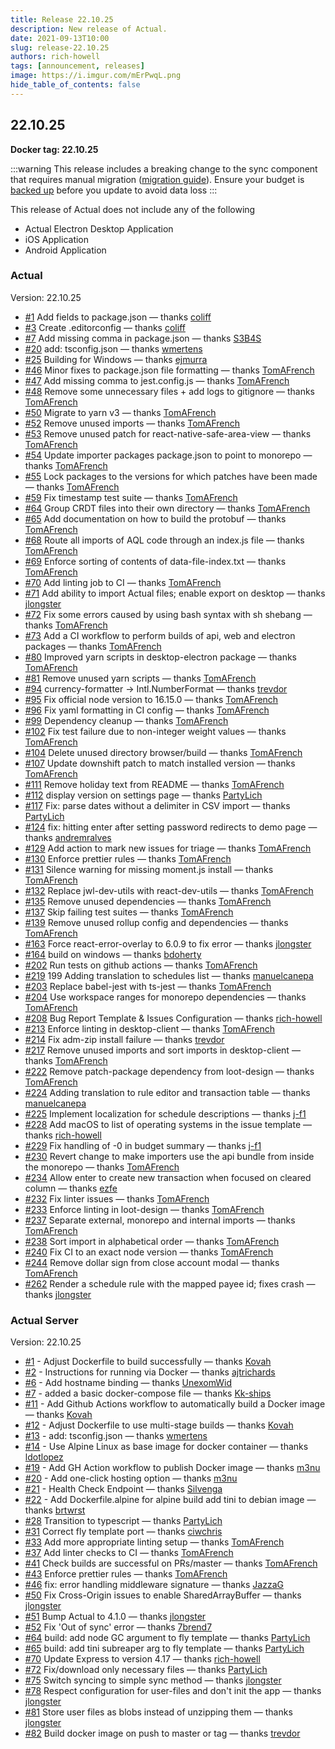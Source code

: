 ```yaml
---
title: Release 22.10.25
description: New release of Actual.
date: 2021-09-13T10:00
slug: release-22.10.25
authors: rich-howell
tags: [announcement, releases]
image: https://i.imgur.com/mErPwqL.png
hide_table_of_contents: false
---
```


## 22.10.25

**Docker tag: 22.10.25**

:::warning
This release includes a breaking change to the sync component that requires manual migration ([migration guide](../migration/simple-sync.md)). Ensure your budget is [backed up](../backup-restore/backup.md) before you update to avoid data loss
:::

This release of Actual does not include any of the following

- Actual Electron Desktop Application
- iOS Application
- Android Application

### Actual

Version: 22.10.25

- [#1](https://github.com/actualbudget/actual/pull/1) Add fields to package.json — thanks [coliff]
- [#3](https://github.com/actualbudget/actual/pull/3) Create .editorconfig — thanks [coliff]
- [#7](https://github.com/actualbudget/actual/pull/7) Add missing comma in package.json — thanks [S3B4S]
- [#20](https://github.com/actualbudget/actual/pull/20) add: tsconfig.json — thanks [wmertens]
- [#25](https://github.com/actualbudget/actual/pull/25) Building for Windows — thanks [ejmurra]
- [#46](https://github.com/actualbudget/actual/pull/46) Minor fixes to package.json file formatting — thanks [TomAFrench]
- [#47](https://github.com/actualbudget/actual/pull/47) Add missing comma to jest.config.js — thanks [TomAFrench]
- [#48](https://github.com/actualbudget/actual/pull/48) Remove some unnecessary files + add logs to gitignore — thanks [TomAFrench]
- [#50](https://github.com/actualbudget/actual/pull/50) Migrate to yarn v3 — thanks [TomAFrench]
- [#52](https://github.com/actualbudget/actual/pull/52) Remove unused imports — thanks [TomAFrench]
- [#53](https://github.com/actualbudget/actual/pull/53) Remove unused patch for react-native-safe-area-view — thanks [TomAFrench]
- [#54](https://github.com/actualbudget/actual/pull/54) Update importer packages package.json to point to monorepo — thanks [TomAFrench]
- [#55](https://github.com/actualbudget/actual/pull/55) Lock packages to the versions for which patches have been made — thanks [TomAFrench]
- [#59](https://github.com/actualbudget/actual/pull/59) Fix timestamp test suite — thanks [TomAFrench]
- [#64](https://github.com/actualbudget/actual/pull/64) Group CRDT files into their own directory — thanks [TomAFrench]
- [#65](https://github.com/actualbudget/actual/pull/65) Add documentation on how to build the protobuf — thanks [TomAFrench]
- [#68](https://github.com/actualbudget/actual/pull/68) Route all imports of AQL code through an index.js file — thanks [TomAFrench]
- [#69](https://github.com/actualbudget/actual/pull/69) Enforce sorting of contents of data-file-index.txt — thanks [TomAFrench]
- [#70](https://github.com/actualbudget/actual/pull/70) Add linting job to CI — thanks [TomAFrench]
- [#71](https://github.com/actualbudget/actual/pull/71) Add ability to import Actual files; enable export on desktop — thanks [jlongster]
- [#72](https://github.com/actualbudget/actual/pull/72) Fix some errors caused by using bash syntax with sh shebang — thanks [TomAFrench]
- [#73](https://github.com/actualbudget/actual/pull/73) Add a CI workflow to perform builds of api, web and electron packages — thanks [TomAFrench]
- [#80](https://github.com/actualbudget/actual/pull/80) Improved yarn scripts in desktop-electron package — thanks [TomAFrench]
- [#81](https://github.com/actualbudget/actual/pull/81) Remove unused yarn scripts — thanks [TomAFrench]
- [#94](https://github.com/actualbudget/actual/pull/94) currency-formatter -> Intl.NumberFormat — thanks [trevdor]
- [#95](https://github.com/actualbudget/actual/pull/95) Fix official node version to 16.15.0 — thanks [TomAFrench]
- [#96](https://github.com/actualbudget/actual/pull/96) Fix yaml formatting in CI config — thanks [TomAFrench]
- [#99](https://github.com/actualbudget/actual/pull/99) Dependency cleanup — thanks [TomAFrench]
- [#102](https://github.com/actualbudget/actual/pull/102) Fix test failure due to non-integer weight values — thanks [TomAFrench]
- [#104](https://github.com/actualbudget/actual/pull/104) Delete unused directory browser/build — thanks [TomAFrench]
- [#107](https://github.com/actualbudget/actual/pull/107) Update downshift patch to match installed version — thanks [TomAFrench]
- [#111](https://github.com/actualbudget/actual/pull/111) Remove holiday text from README — thanks [TomAFrench]
- [#112](https://github.com/actualbudget/actual/pull/112) display version on settings page — thanks [PartyLich]
- [#117](https://github.com/actualbudget/actual/pull/117) Fix: parse dates without a delimiter in CSV import — thanks [PartyLich]
- [#124](https://github.com/actualbudget/actual/pull/124) fix: hitting enter after setting password redirects to demo page — thanks [andremralves]
- [#129](https://github.com/actualbudget/actual/pull/129) Add action to mark new issues for triage — thanks [TomAFrench]
- [#130](https://github.com/actualbudget/actual/pull/130) Enforce prettier rules — thanks [TomAFrench]
- [#131](https://github.com/actualbudget/actual/pull/131) Silence warning for missing moment.js install — thanks [TomAFrench]
- [#132](https://github.com/actualbudget/actual/pull/132) Replace jwl-dev-utils with react-dev-utils — thanks [TomAFrench]
- [#135](https://github.com/actualbudget/actual/pull/135) Remove unused dependencies — thanks [TomAFrench]
- [#137](https://github.com/actualbudget/actual/pull/137) Skip failing test suites — thanks [TomAFrench]
- [#139](https://github.com/actualbudget/actual/pull/139) Remove unused rollup config and dependencies — thanks [TomAFrench]
- [#163](https://github.com/actualbudget/actual/pull/163) Force react-error-overlay to 6.0.9 to fix error — thanks [jlongster]
- [#164](https://github.com/actualbudget/actual/pull/164) build on windows — thanks [bdoherty]
- [#202](https://github.com/actualbudget/actual/pull/202) Run tests on github actions — thanks [TomAFrench]
- [#219](https://github.com/actualbudget/actual/pull/219) 199 Adding translation to schedules list — thanks [manuelcanepa]
- [#203](https://github.com/actualbudget/actual/pull/203) Replace babel-jest with ts-jest — thanks [TomAFrench]
- [#204](https://github.com/actualbudget/actual/pull/204) Use workspace ranges for monorepo dependencies — thanks [TomAFrench]
- [#208](https://github.com/actualbudget/actual/pull/208) Bug Report Template & Issues Configuration — thanks [rich-howell]
- [#213](https://github.com/actualbudget/actual/pull/213) Enforce linting in desktop-client — thanks [TomAFrench]
- [#214](https://github.com/actualbudget/actual/pull/214) Fix adm-zip install failure — thanks [trevdor]
- [#217](https://github.com/actualbudget/actual/pull/217) Remove unused imports and sort imports in desktop-client — thanks [TomAFrench]
- [#222](https://github.com/actualbudget/actual/pull/222) Remove patch-package dependency from loot-design — thanks [TomAFrench]
- [#224](https://github.com/actualbudget/actual/pull/224) Adding translation to rule editor and transaction table — thanks [manuelcanepa]
- [#225](https://github.com/actualbudget/actual/pull/225) Implement localization for schedule descriptions — thanks [j-f1]
- [#228](https://github.com/actualbudget/actual/pull/228) Add macOS to list of operating systems in the issue template — thanks [rich-howell]
- [#229](https://github.com/actualbudget/actual/pull/229) Fix handling of -0 in budget summary — thanks [j-f1]
- [#230](https://github.com/actualbudget/actual/pull/230) Revert change to make importers use the api bundle from inside the monorepo — thanks [TomAFrench]
- [#234](https://github.com/actualbudget/actual/pull/234) Allow enter to create new transaction when focused on cleared column — thanks [ezfe]
- [#232](https://github.com/actualbudget/actual/pull/232) Fix linter issues — thanks [TomAFrench]
- [#233](https://github.com/actualbudget/actual/pull/233) Enforce linting in loot-design — thanks [TomAFrench]
- [#237](https://github.com/actualbudget/actual/pull/237) Separate external, monorepo and internal imports — thanks [TomAFrench]
- [#238](https://github.com/actualbudget/actual/pull/238) Sort import in alphabetical order — thanks [TomAFrench]
- [#240](https://github.com/actualbudget/actual/pull/240) Fix CI to an exact node version — thanks [TomAFrench]
- [#244](https://github.com/actualbudget/actual/pull/244) Remove dollar sign from close account modal — thanks [TomAFrench]
- [#262](https://github.com/actualbudget/actual/pull/262) Render a schedule rule with the mapped payee id; fixes crash — thanks [jlongster]

### Actual Server

Version: 22.10.25

- [#1](https://github.com/actualbudget/actual-server/pull/1) - Adjust Dockerfile to build successfully — thanks [Kovah]
- [#2](https://github.com/actualbudget/actual-server/pull/2) - Instructions for running via Docker — thanks [ajtrichards]
- [#6](https://github.com/actualbudget/actual-server/pull/6) - Add hostname binding — thanks [UnexomWid]
- [#7](https://github.com/actualbudget/actual-server/pull/7) - added a basic docker-compose file — thanks [Kk-ships]
- [#11](https://github.com/actualbudget/actual-server/pull/11) - Add Github Actions workflow to automatically build a Docker image — thanks [Kovah]
- [#12](https://github.com/actualbudget/actual-server/pull/12) - Adjust Dockerfile to use multi-stage builds — thanks [Kovah]
- [#13](https://github.com/actualbudget/actual-server/pull/13) - add: tsconfig.json — thanks [wmertens]
- [#14](https://github.com/actualbudget/actual-server/pull/14) - Use Alpine Linux as base image for docker container — thanks [ldotlopez]
- [#19](https://github.com/actualbudget/actual-server/pull/19) - Add GH Action workflow to publish Docker image — thanks [m3nu]
- [#20](https://github.com/actualbudget/actual-server/pull/20) - Add one-click hosting option — thanks [m3nu]
- [#21](https://github.com/actualbudget/actual-server/pull/21) - Health Check Endpoint — thanks [Silvenga]
- [#22](https://github.com/actualbudget/actual-server/pull/22) - Add Dockerfile.alpine for alpine build add tini to debian image — thanks [brtwrst]
- [#28](https://github.com/actualbudget/actual-server/pull/28) Transition to typescript — thanks [PartyLich]
- [#31](https://github.com/actualbudget/actual-server/pull/31) Correct fly template port — thanks [ciwchris]
- [#33](https://github.com/actualbudget/actual-server/pull/33) Add more appropriate linting setup — thanks [TomAFrench]
- [#37](https://github.com/actualbudget/actual-server/pull/37) Add linter checks to CI — thanks [TomAFrench]
- [#41](https://github.com/actualbudget/actual-server/pull/41) Check builds are successful on PRs/master — thanks [TomAFrench]
- [#43](https://github.com/actualbudget/actual-server/pull/43) Enforce prettier rules — thanks [TomAFrench]
- [#46](https://github.com/actualbudget/actual-server/pull/46) fix: error handling middleware signature — thanks [JazzaG]
- [#50](https://github.com/actualbudget/actual-server/pull/50) Fix Cross-Origin issues to enable SharedArrayBuffer — thanks [jlongster]
- [#51](https://github.com/actualbudget/actual-server/pull/51) Bump Actual to 4.1.0 — thanks [jlongster]
- [#52](https://github.com/actualbudget/actual-server/pull/52) Fix 'Out of sync' error — thanks [7brend7]
- [#64](https://github.com/actualbudget/actual-server/pull/64) build: add node GC argument to fly template — thanks [PartyLich]
- [#65](https://github.com/actualbudget/actual-server/pull/65) build: add tini subreaper arg to fly template — thanks [PartyLich]
- [#70](https://github.com/actualbudget/actual-server/pull/70) Update Express to version 4.17 — thanks [rich-howell]
- [#72](https://github.com/actualbudget/actual-server/pull/72) Fix/download only necessary files — thanks [PartyLich]
- [#75](https://github.com/actualbudget/actual-server/pull/75) Switch syncing to simple sync method — thanks [jlongster]
- [#78](https://github.com/actualbudget/actual-server/pull/78) Respect configuration for user-files and don't init the app — thanks [jlongster]
- [#81](https://github.com/actualbudget/actual-server/pull/81) Store user files as blobs instead of unzipping them — thanks [jlongster]
- [#82](https://github.com/actualbudget/actual-server/pull/82) Build docker image on push to master or tag — thanks [trevdor]

[7brend7]: https://github.com/7brend7
[aaroneiche]: https://github.com/aaroneiche
[aharbis]: https://github.com/aharbis
[ajtrichards]: https://github.com/ajtrichards
[albertogasparin]: https://github.com/albertogasparin
[andremralves]: https://github.com/andremralves
[bdoherty]: https://github.com/bdoherty
[biohzrddd]: https://github.com/biohzrddd
[brtwrst]: https://github.com/brtwrst
[carkom]: https://github.com/carkom
[chylex]: https://github.com/chylex
[ciwchris]: https://github.com/ciwchris
[coliff]: https://github.com/coliff
[eberureon]: https://github.com/eberureon
[ejmurra]: https://github.com/ejmurra
[ezfe]: https://github.com/ezfe
[fry]: https://github.com/fry
[fstybel]: https://github.com/fstybel
[gsumpster]: https://github.com/gsumpster
[heilerich]: https://github.com/heilerich
[henrikmaa]: https://github.com/henrikmaa
[intiplink]: https://github.com/intiplink
[iurynogueira]: https://github.com/iurynogueira
[j-f1]: https://github.com/j-f1
[Jackenmen]: https://github.com/Jackenmen
[jamesmortensen]: https://github.com/jamesmortensen
[JazzaG]: https://github.com/JazzaG
[jlongster]: https://github.com/jlongster
[jlsjonas]: https://github.com/jlsjonas
[jonezy35]: https://github.com/jonezy35
[Kk-ships]: https://github.com/Kk-ships
[Kovah]: https://github.com/Kovah
[ldotlopez]: https://github.com/ldotlopez
[m3nu]: https://github.com/m3nu
[manuelcanepa]: https://github.com/manuelcanepa
[MatissJanis]: https://github.com/MatissJanis
[Miodec]: https://github.com/Miodec
[mnsrv]: https://github.com/mnsrv
[modrzew]: https://github.com/modrzew
[n1thun]: https://github.com/n1thun
[ostat]: https://github.com/ostat
[PartyLich]: https://github.com/PartyLich
[pmamberti]: https://github.com/pmamberti
[pole95]: https://github.com/pole95
[rianmcguire]: https://github.com/rianmcguire
[rich-howell]: https://github.com/rich-howell
[rickdoesdev]: https://github.com/rickdoesdev
[S3B4S]: https://github.com/S3B4S
[shall0pass]: https://github.com/shall0pass
[Shazib]: https://github.com/Shazib
[Silvenga]: https://github.com/Silvenga
[sinistersnare]: https://github.com/sinistersnare
[sudoCerb]: https://github.com/sudoCerb
[suryaatevellore]: https://github.com/suryaatevellore
[TheTrueCaligari]: https://github.com/TheTrueCaligari
[TomAFrench]: https://github.com/TomAFrench
[trevdor]: https://github.com/trevdor
[UnexomWid]: https://github.com/UnexomWid
[venkata-krishnas]: https://github.com/venkata-krishnas
[vincentscode]: https://github.com/vincentscode
[waseem-h]: https://github.com/waseem-h
[winklevos]: https://github.com/winklevos
[wmertens]: https://github.com/wmertens
[youngcw]: https://github.com/youngcw
